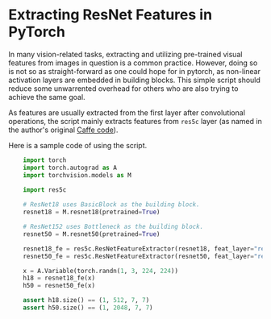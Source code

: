 # Extracting ResNet Features in PyTorch #

In many vision-related tasks, extracting and utilizing pre-trained visual 
features from  images in question is a common practice. However, doing so is not 
so as straight-forward as one could hope for in pytorch, as non-linear 
activation layers are embedded in building blocks. This simple script should 
reduce some unwarrented overhead for others who are also trying to achieve the 
same goal.

As features are usually extracted from the first layer after convolutional 
operations, the script mainly extracts features from `res5c` layer (as named in the author's original [Caffe code](http://ethereon.github.io/netscope/#/gist/d38f3e6091952b45198b)).

Here is a sample code of using the script.
```python
    import torch
    import torch.autograd as A
    import torchvision.models as M

    import res5c
    
    # ResNet18 uses BasicBlock as the building block.
    resnet18 = M.resnet18(pretrained=True)

    # ResNet152 uses Bottleneck as the building block.
    resnet50 = M.resnet50(pretrained=True)

    resnet18_fe = res5c.ResNetFeatureExtractor(resnet18, feat_layer="res5c")
    resnet50_fe = res5c.ResNetFeatureExtractor(resnet50, feat_layer="res5c")

    x = A.Variable(torch.randn(1, 3, 224, 224))
    h18 = resnet18_fe(x)
    h50 = resnet50_fe(x)

    assert h18.size() == (1, 512, 7, 7)
    assert h50.size() == (1, 2048, 7, 7)
```